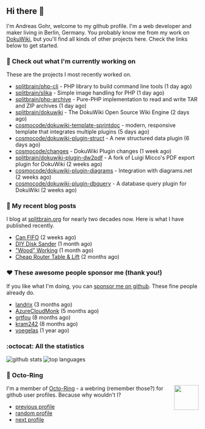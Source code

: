 ## Hi there :wave:

I'm Andreas Gohr, welcome to my github profile. I'm a web developer and maker living in Berlin, Germany. You probably know me from my work on [DokuWiki](https://github.com/splitbrain/dokuwiki), but you'll find all kinds of other projects here. Check the links below to get started.

### :hammer: Check out what I'm currently working on

These are the projects I most recently worked on.


- [splitbrain/php-cli](https://github.com/splitbrain/php-cli) - PHP library to build command line tools (1 day ago)
- [splitbrain/slika](https://github.com/splitbrain/slika) - Simple image handling for PHP (1 day ago)
- [splitbrain/php-archive](https://github.com/splitbrain/php-archive) - Pure-PHP implementation to read and write TAR and ZIP archives (1 day ago)
- [splitbrain/dokuwiki](https://github.com/splitbrain/dokuwiki) - The DokuWiki Open Source Wiki Engine (2 days ago)
- [cosmocode/dokuwiki-template-sprintdoc](https://github.com/cosmocode/dokuwiki-template-sprintdoc) - modern, responsive template that integrates multiple plugins (5 days ago)
- [cosmocode/dokuwiki-plugin-struct](https://github.com/cosmocode/dokuwiki-plugin-struct) - A new structured data plugin (6 days ago)
- [cosmocode/changes](https://github.com/cosmocode/changes) - DokuWiki Plugin changes (1 week ago)
- [splitbrain/dokuwiki-plugin-dw2pdf](https://github.com/splitbrain/dokuwiki-plugin-dw2pdf) - A fork of Luigi Micco&#39;s PDF export plugin for DokuWiki (2 weeks ago)
- [cosmocode/dokuwiki-plugin-diagrams](https://github.com/cosmocode/dokuwiki-plugin-diagrams) - Integration with diagrams.net (2 weeks ago)
- [cosmocode/dokuwiki-plugin-dbquery](https://github.com/cosmocode/dokuwiki-plugin-dbquery) - A database query plugin for DokuWiki (2 weeks ago)

### :scroll: My recent blog posts

I blog at [splitbrain.org](https://www.splitbrain.org) for nearly two decades now. Here is what I have published recently.


- [Can FIFO](https://www.splitbrain.org/blog/2021-01/22-can_fifo) (2 weeks ago)
- [DIY Disk Sander](https://www.splitbrain.org/blog/2021-01/03-diy_disk_sander) (1 month ago)
- [&#34;Wood&#34; Working](https://www.splitbrain.org/blog/2020-12/13-wood_working) (1 month ago)
- [Cheap Router Table &amp; Lift](https://www.splitbrain.org/blog/2020-11/17-cheap_router_table_lift) (2 months ago)

### :hearts:️ These awesome people sponsor me (thank you!)

If you like what I'm doing, you can [sponsor me on github](https://github.com/sponsors/splitbrain). These fine people already do.


- [landrix](https://github.com/landrix) (3 months ago)
- [AzureCloudMonk](https://github.com/AzureCloudMonk) (5 months ago)
- [grtfou](https://github.com/grtfou) (8 months ago)
- [kram242](https://github.com/kram242) (8 months ago)
- [voegelas](https://github.com/voegelas) (1 year ago)

### :octocat: All the statistics

 ![github stats](https://github-readme-stats.vercel.app/api?username=splitbrain&show_icons=true&hide_title=true)
![top languages](https://github-readme-stats.vercel.app/api/top-langs/?username=splitbrain&layout=compact)


### :octopus: Octo-Ring

<img width="64" height="65" src="https://octo-ring.com/static/img/octo.png" align="right" alt="">

I'm a member of [Octo-Ring](https://octo-ring.com/) - a webring (remember those?) for github user profiles. Because why wouldn't I? 

* [previous profile](https://octo-ring.com/p/splitbrain/prev)
* [random profile](https://octo-ring.com/p/splitbrain/random)
* [next profile](https://octo-ring.com/p/splitbrain/next)

